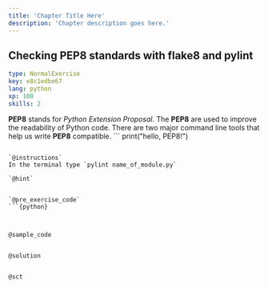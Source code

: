 ```yaml
---
title: 'Chapter Title Here'
description: 'Chapter description goes here.'
---
```


## Checking PEP8 standards with flake8 and pylint

```yaml
type: NormalExercise
key: e8c1edbe67
lang: python
xp: 100
skills: 2
```

__PEP8__ stands for *Python Extension Proposal*. The __PEP8__ are used to improve the readability of Python code. There are two major command line tools that help us write __PEP8__ compatible. ```
print("hello, PEP8!")
```

`@instructions`
In the terminal type `pylint name_of_module.py`

`@hint`


`@pre_exercise_code`
```{python}

  
```

`@sample_code`
```{python}

```

`@solution`
```{python}

```

`@sct`
```{python}

```
